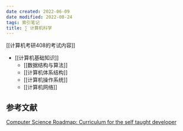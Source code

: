 ```yaml
---
date created: 2022-06-09
date modified: 2022-08-24
tags: 索引笔记
title: ∑ 计算机科学
---
```


[[计算机考研408的考试内容]]

- [[计算机基础知识]]
	- [[数据结构与算法]]
	- [[计算机体系结构]]
	- [[计算机操作系统]]
	- [[计算机网络]]

## 参考文献

[Computer Science Roadmap: Curriculum for the self taught developer](https://roadmap.sh/computer-science)